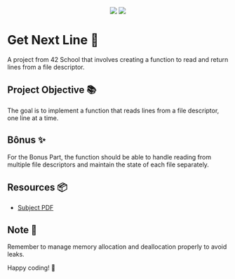 <p align="center">
 <img src=https://img.shields.io/github/last-commit/leilatdantas/42CommonCore-get_next_line?style=plastic&logo=github&labelColor=%23a667d6 /> 
<img src="https://img.shields.io/badge/125_%2F_100_%E2%98%86-success?style=plastic" />
</p>

# Get Next Line 📃 

A project from 42 School that involves creating a function to read and return lines from a file descriptor.

## Project Objective 📚
The goal is to implement a function that reads lines from a file descriptor, one line at a time.

## Bônus ✨
For the Bonus Part, the function should be able to handle reading from multiple file descriptors and maintain the state of each file separately.

## Resources 📦
- [Subject PDF](en.subject.pdf)

## Note 📝
Remember to manage memory allocation and deallocation properly to avoid leaks.

Happy coding! 🚀
